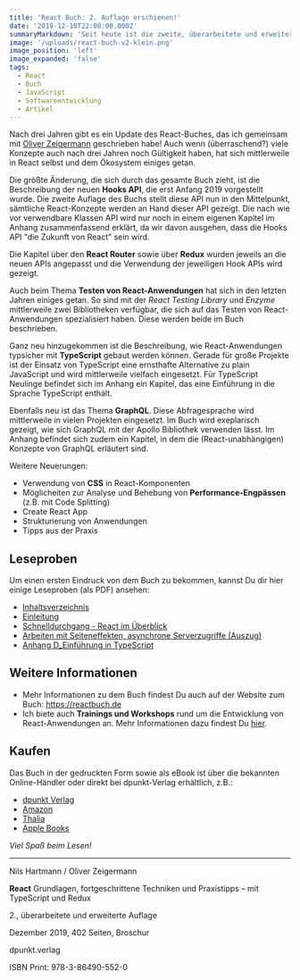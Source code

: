 ```yaml
---
title: 'React Buch: 2. Auflage erschienen!'
date: '2019-12-10T22:00:00.000Z'
summaryMarkdown: 'Seit heute ist die zweite, überarbeitete und erweiterte Auflage des React Buch erhältlich'
image: '/uploads/react-buch-v2-klein.png'
image_position: 'left'
image_expanded: 'false'
tags:
  - React
  - Buch
  - JavaScript
  - Softwareentwicklung
  - Artikel
---
```


Nach drei Jahren gibt es ein Update des React-Buches, das ich gemeinsam mit [Oliver Zeigermann](http://zeigermann.eu) geschrieben habe! Auch wenn (überraschend?) viele Konzepte auch nach drei Jahren noch Gültigkeit haben, hat sich mittlerweile in React selbst und dem Ökosystem einiges getan.

Die größte Änderung, die sich durch das gesamte Buch zieht, ist die Beschreibung der neuen **Hooks API**, die erst Anfang 2019 vorgestellt wurde. Die zweite Auflage des Buchs stellt diese API nun in den Mittelpunkt, sämtliche React-Konzepte werden an Hand dieser API gezeigt. Die nach wie vor verwendbare Klassen API wird nur noch in einem eigenen Kapitel im Anhang zusammenfassend erklärt, da wir davon ausgehen, dass die Hooks API "die Zukunft von React" sein wird.

Die Kapitel über den **React Router** sowie über **Redux** wurden jeweils an die neuen APIs angepasst und die Verwendung der jeweiligen Hook APIs wird gezeigt.

Auch beim Thema **Testen von React-Anwendungen** hat sich in den letzten Jahren einiges getan. So sind mit der _React Testing Library_ und _Enzyme_ mittlerweile zwei Bibliotheken verfügbar, die sich auf das Testen von React-Anwendungen spezialisiert haben. Diese werden beide im Buch beschrieben.

Ganz neu hinzugekommen ist die Beschreibung, wie React-Anwendungen typsicher mit **TypeScript** gebaut werden können. Gerade für große Projekte ist der Einsatz von TypeScript eine ernsthafte Alternative zu plain JavaScript und wird mittlerweile vielfach eingesetzt. Für TypeScript Neulinge befindet sich im Anhang ein Kapitel, das eine Einführung in die Sprache TypeScript enthält.

Ebenfalls neu ist das Thema **GraphQL**. Diese Abfragesprache wird mittlerweile in vielen Projekten eingesetzt. Im Buch wird exeplarisch gezeigt, wie sich GraphQL mit der Apollo Bibliothek verwenden lässt. Im Anhang befindet sich zudem ein Kapitel, in dem die (React-unabhängigen) Konzepte von GraphQL erläutert sind.

Weitere Neuerungen:

- Verwendung von **CSS** in React-Komponenten
- Möglicheiten zur Analyse und Behebung von **Performance-Engpässen** (z.B. mit Code Splitting)
- Create React App
- Strukturierung von Anwendungen
- Tipps aus der Praxis

## Leseproben

Um einen ersten Eindruck von dem Buch zu bekommen, kannst Du dir hier einige Leseproben (als PDF) ansehen:

- [Inhaltsverzeichnis](https://www.dpunkt.de/common/leseproben//13201/1_Inhaltsverzeichnis.pdf)
- [Einleitung](https://www.dpunkt.de/common/leseproben//13201/2_Einleitung.pdf)
- [Schnelldurchgang - React im Überblick](https://www.dpunkt.de/common/leseproben//13201/3_Schnelldurchgang%20%E2%80%93%20React%20im%20%C3%9Cberblick.pdf)
- [Arbeiten mit Seiteneffekten, asynchrone Serverzugriffe (Auszug)](<https://www.dpunkt.de/common/leseproben//13201/4_Arbeiten%20mit%20Seiteneffekten,%20asynchrone%20Serverzugriffe%20(Auszug).pdf>)
- [Anhang D_Einführung in TypeScript](https://www.dpunkt.de/common/leseproben//13201/5_Anhang%20D_Einf%C3%BChrung%20in%20TypeScript.pdf)

## Weitere Informationen

- Mehr Informationen zu dem Buch findest Du auch auf der Website zum Buch: https://reactbuch.de
- Ich biete auch **Trainings und Workshops** rund um die Entwicklung von React-Anwendungen an. Mehr Informationen dazu findest Du [hier](/react-workshops).

## Kaufen

Das Buch in der gedruckten Form sowie als eBook ist über die bekannten Online-Händler oder direkt bei dpunkt-Verlag erhältlich, z.B.:

- [dpunkt Verlag](https://www.dpunkt.de/buecher/13201/9783864905520-react.html)
- [Amazon](https://www.amazon.de/dp/3864905524/ref=cm_sw_r_tw_dp_U_x_Ly-7DbVBKNFKD)
- [Thalia](https://www.thalia.de/shop/home/artikeldetails/ID145291461.html)
- [Apple Books](https://books.apple.com/de/book/react/id1490598207)

_Viel Spaß beim Lesen!_

---

Nils Hartmann / Oliver Zeigermann

**React** Grundlagen, fortgeschrittene Techniken und Praxistipps – mit TypeScript und Redux

2., überarbeitete und erweiterte Auflage

Dezember 2019, 402 Seiten, Broschur

dpunkt.verlag

ISBN Print: 978-3-86490-552-0
